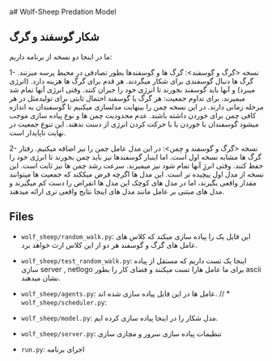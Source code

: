 a# Wolf-Sheep Predation Model

## شکار گوسفند و گرگ

ما در اینجا دو نسخه از برنامه داریم:

1- نسخه <گرگ و گوسفند>:
گرگ ها و گوسفندها بطور تصادفی در محیط پرسه میزنند. گرگ ها دنبال گوسفندی برای شکار میگردند. هر قدم برای گرگ ها هزینه دارد. (انرژی میبرد) و آنها باید گوسفند بخورند تا انرژی خود را جبران کنند. وقتی انرژی آنها تمام شد میمیرند.
برای تداوم جمعیت: هر گرگ یا گوسفند احتمال ثابتی برای تولیدمثل در هر مرحله زمانی دارند.
در این نسخه چمن را بینهایت مدلسازی میکنیم تا گوسفندان به اندازه کافی چمن برای خوردن داشته باشند.
عدم محدودیت چمن ها و نوع پیاده سازی موجب میشود گوسفندان با خوردن یا با حرکت کردن انرژی از دست ندهند.
این تنوع جمعیت در نهایت ناپایدار است.

2- نسخه <گرگ و گوسفند و چمن>:
در این مدل عامل چمن را نیز اضافه میکنیم. رفتار گرگ ها مشابه نسخه اول است. اما اینبار گوسفندها نیز باید چمن بخورند تا انرژی خود را حفظ کنند. وقتی انرژِ آنها تمام شود نیز میمیرند.
سرعت رشد چمن ها نیز ثابت است. این نسخه از مدل اول پیچیده تر است.
این مدل ها اگرچه فرض میککند که جمعیت ها میتوانند مقدار واقعی بگیرند، اما در مدل های کوچک این مدل ها انقراض را دست کم میگیرند و مدل های مبتنی بر عامل مانند مدل های اینجا نتایج واقعی تری ارائه میدهند.



## Files

* ``wolf_sheep/random_walk.py``:
این فایل یک <random walker> را پیاده سازی میکند که کلاس های عامل های گرگ و گوسفند هر دو از این کلاس ارث خواهد برد.  
* ``wolf_sheep/test_random_walk.py``:
  اینجا یک تست داریم که مستقل از پیاده سازی server , netlogo برای ما عامل هارا تست میکنند و فضای کار را بطور ascii نشان میدهند.
* ``wolf_sheep/agents.py``:
  عامل ها در این فایل پیاده سازی شده اند.
// * ``wolf_sheep/scheduler.py``:
  
* ``wolf_sheep/model.py``:
  مدل شکار را در اینجا پیاده سازی کرده ایم.
* ``wolf_sheep/server.py``:
تنظیمات پیاده سازی سرور و مچازی سازی
* ``run.py``: 
اجرای برنامه


